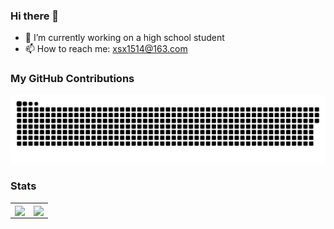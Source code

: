 ### Hi there 👋

<!--
**guLinga/gulinga** is a ✨ _special_ ✨ repository because its `README.md` (this file) appears on your GitHub profile.

Here are some ideas to get you started:

- 🔭 I’m currently working on ...
- 🌱 I’m currently learning ...
- 👯 I’m looking to collaborate on ...
- 🤔 I’m looking for help with ...
- 💬 Ask me about ...
- 📫 How to reach me: ...
- 😄 Pronouns: ...
- ⚡ Fun fact: ...
-->
- 🔭 I’m currently working on a high school student
- 📫 How to reach me: xsx1514@163.com

### My GitHub Contributions
![](https://raw.githubusercontent.com/gulinga/gulinga/main/assets/github-contribution-grid-snake.svg)

### Stats

<table>
  <tr>
    <td>
      <img align="center" src="https://github-readme-stats.vercel.app/api?username=gulinga&count_private=true&show_icons=true&hide_border=true" />
    </td>
    <td>
      <img align="center" src="https://github-readme-stats.vercel.app/api/top-langs/?username=gulinga&count_private=true&hide=hack&layout=compact&hide_border=true" />
    </td>   
  </tr>
</table>
